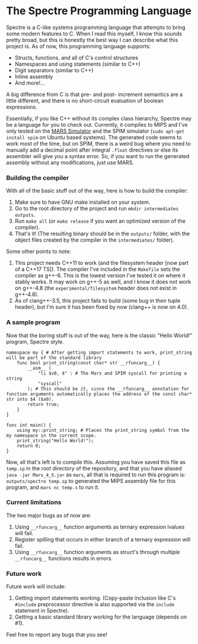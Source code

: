 # The Spectre Programming Language

Spectre is a C-like systems programming language that attempts to bring some modern features to C. When I read this myself, I know this sounds pretty broad, but this is honestly the best way I can describe what this project is. As of now, this programming language supports:

* Structs, functions, and all of C's control structures
* Namespaces and using statements (similar to C++)
* Digit separators (similar to C++)
* Inline assembly
* And more!...

A big difference from C is that pre- and post- increment semantics are a little different, and there is no short-circuit evaluation of boolean expressions.

Essentially, if you like C++ without its complex class hierarchy, Spectre may be a language for you to check out. Currently, it compiles to MIPS and I've only tested on the [MARS Simulator]( http://courses.missouristate.edu/KenVollmar/mars/) and the SPIM simulator (`sudo apt-get install spim` on Ubuntu based systems). The generated code seems to work most of the time, but on SPIM, there is a weird bug where you need to manually add a decimal point after integral `.float` directives or else its assembler will give you a syntax error. So, if you want to run the generated assembly without any modifications, just use MARS.

### Building the compiler

With all of the basic stuff out of the way, here is how to build the compiler:

1. Make sure to have GNU make installed on your system.
2. Go to the root directory of the project and run `mkdir intermediates outputs`.
3. Run `make all` (or `make release` if you want an optimized version of the compiler).
4. That's it! (The resulting binary should be in the `outputs/` folder, with the object files created by the compiler in the `intermediates/` folder).

Some other points to note:

1. This project needs C++11 to work (and the filesystem header [now part of a C++17 TS]). The compiler I've included in the `Makefile` sets the compiler as g++-6. This is the lowest version I've tested it on where it stably works. It may work on g++-5 as well, and I know it does not work on g++-4.8 (the `experimental/filesystem` header does not exist in g++-4.8).
2. As of clang++-3.5, this project fails to build (some bug in their tuple header), but I'm sure it has been fixed by now (clang++ is now on 4.0).

### A sample program

Now that the boring stuff is out of the way, here is the classic "Hello World!" program, Spectre style.

```
namespace my { # After getting import statements to work, print_string will be part of the standard library
	func bool print_string(const char* str __rfuncarg__) {
		__asm__ (
			"li $v0, 4" : # The Mars and SPIM syscall for printing a string
			"syscall"
		); # This should be it, since the __rfuncarg__ annotation for function arguments automatically places the address of the const char* str into $4 ($a0).
		return true;
	}
}

func int main() {
	using my::print_string; # Places the print_string symbol from the my namespace in the current scope.
	print_string("Hello World!");
	return 0;
}
```

Now, all that's left is to compile this. Assuming you have saved this file as `temp.sp` in the root directory of the repository, and that you have aliased `java -jar Mars_4_5.jar` as `mars`, all that is required to run this program is: `outputs/spectre temp.sp` to generated the MIPS assembly file for this program, and `mars nc temp.s` to run it.

### Current limitations

The two major bugs as of now are:

1. Using `__rfuncarg__` function arguments as ternary expression lvalues will fail.
2. Register spilling that occurs in either branch of a ternary expression will fail.
3. Using `__rfuncarg__` function arguments as struct's through multiple `__rfuncarg__` functions results in errors.

### Future work

Future work will include:

1. Getting import statements working. (Copy-paste inclusion like C's `#include` preprocessor directive is also supported via the `include` statement in Spectre).
2. Getting a basic standard library working for the language (depends on \#1).


Feel free to report any bugs that you see!


